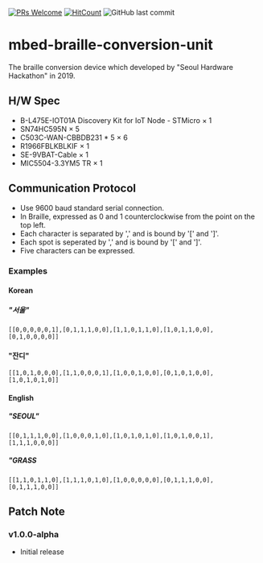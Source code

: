 [![PRs Welcome](https://img.shields.io/badge/PRs-welcome-brightgreen.svg?style=flat-square)](http://makeapullrequest.com)
[![HitCount](http://hits.dwyl.io/nulLeeKH/mbed-braille-conversion-unit.svg)](http://hits.dwyl.io/nulLeeKH/mbed-braille-conversion-unit)
![GitHub last commit](https://img.shields.io/github/last-commit/nulLeeKH/mbed-braille-conversion-unit.svg)

# mbed-braille-conversion-unit
The braille conversion device which developed by "Seoul Hardware Hackathon" in 2019.

## H/W Spec
- B-L475E-IOT01A Discovery Kit for IoT Node - STMicro × 1
- SN74HC595N × 5
- C503C-WAN-CBBDB231 * 5 × 6
- R1966FBLKBLKIF × 1
- SE-9VBAT-Cable × 1
- MIC5504-3.3YM5 TR × 1

## Communication Protocol
- Use 9600 baud standard serial connection.
- In Braille, expressed as 0 and 1 counterclockwise from the point on the top left.
- Each character is separated by ',' and is bound by '[' and ']'.
- Each spot is seperated by ',' and is bound by '[' and ']'.
- Five characters can be expressed.

### Examples

#### Korean

##### "서울"
```
[[0,0,0,0,0,1],[0,1,1,1,0,0],[1,1,0,1,1,0],[1,0,1,1,0,0],[0,1,0,0,0,0]]
```

#### "잔디"
```
[[1,0,1,0,0,0],[1,1,0,0,0,1],[1,0,0,1,0,0],[0,1,0,1,0,0],[1,0,1,0,1,0]]
```

#### English

##### "SEOUL"
```
[[0,1,1,1,0,0],[1,0,0,0,1,0],[1,0,1,0,1,0],[1,0,1,0,0,1],[1,1,1,0,0,0]]
```

##### "GRASS
```
[[1,1,0,1,1,0],[1,1,1,0,1,0],[1,0,0,0,0,0],[0,1,1,1,0,0],[0,1,1,1,0,0]]
```

## Patch Note

### v1.0.0-alpha
- Initial release
